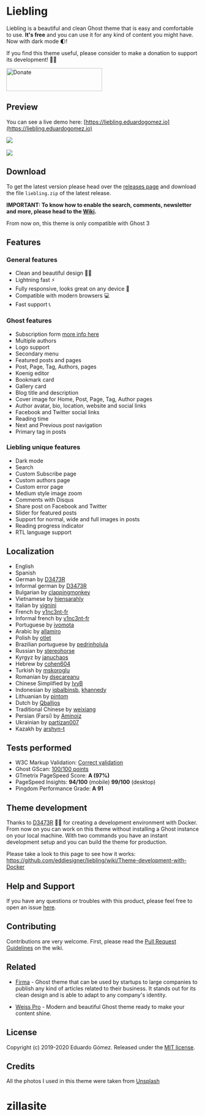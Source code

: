 # Liebling

Liebling is a beautiful and clean Ghost theme that is easy and comfortable to use. **It's free** and you can use it for any kind of content you might have. Now with dark mode 🌓!

If you find this theme useful, please consider to make a donation to support its development! 🙏🏼

<a href="https://ko-fi.com/eddiesigner" target="_blank"><img src="https://res.cloudinary.com/edev/image/upload/v1583011476/button_y8hgt8.png" alt="Donate" style="width: 250px !important; height: 60px !important;" width="250" height="60"></a>

## Preview

You can see a live demo here: [https://liebling.eduardogomez.io](https://liebling.eduardogomez.io)

![](https://res.cloudinary.com/edev/image/upload/v1583792928/liebling/liebling-promo-desktop.jpg)
<br><br>
![](https://res.cloudinary.com/edev/image/upload/v1570370297/liebling/liebling-promo-mobile.jpg)

## Download

To get the latest version please head over the [releases page](https://github.com/eddiesigner/liebling/releases) and download the file `liebling.zip` of the latest release.

**IMPORTANT: To know how to enable the search, comments, newsletter and more, please head to the [Wiki](https://github.com/eddiesigner/liebling/wiki).**

From now on, this theme is only compatible with Ghost 3

## Features

### General features

* Clean and beautiful design 💅🏼
* Lightning fast ⚡️
* Fully responsive, looks great on any device 📱
* Compatible with modern browsers 💻
* Fast support 📞

### Ghost features

* Subscription form [more info here](https://github.com/eddiesigner/liebling/wiki/How-to-enable-subscribers)
* Multiple authors
* Logo support
* Secondary menu
* Featured posts and pages
* Post, Page, Tag, Authors, pages
* Koenig editor
* Bookmark card
* Gallery card
* Blog title and description
* Cover image for Home, Post, Page, Tag, Author pages
* Author avatar, bio, location, website and social links
* Facebook and Twitter social links
* Reading time
* Next and Previous post navigation
* Primary tag in posts

### Liebling unique features

* Dark mode
* Search
* Custom Subscribe page
* Custom authors page
* Custom error page
* Medium style image zoom
* Comments with Disqus
* Share post on Facebook and Twitter
* Slider for featured posts
* Support for normal, wide and full images in posts
* Reading progress indicator
* RTL language support

## Localization

* English
* Spanish
* German by [D3473R](https://github.com/D3473R)
* Informal german by [D3473R](https://github.com/D3473R)
* Bulgarian by [clappingmonkey](https://github.com/clappingmonkey)
* Vietnamese by [hiensarahly](https://github.com/hiensarahly)
* Italian by [vignini](https://github.com/vignini)
* French by [v1nc3nt-fr](https://github.com/v1nc3nt-fr)
* Informal french by [v1nc3nt-fr](https://github.com/v1nc3nt-fr)
* Portuguese by [ivomota](https://github.com/ivomota)
* Arabic by [allamiro](https://github.com/allamiro)
* Polish by [otlet](https://github.com/otlet)
* Brazilian portuguese by [pedrinholula](https://github.com/pedrinholula)
* Russian by [stereohorse](https://github.com/stereohorse)
* Kyrgyz by [januchaos](https://github.com/januchaos)
* Hebrew by [cohen604](https://github.com/cohen604)
* Turkish by [mskoroglu](https://github.com/mskoroglu)
* Romanian by [dsecareanu](https://github.com/dsecareanu)
* Chinese Simplified by [IvyB](https://github.com/IvyB)
* Indonesian by [iqbalbinsb](https://github.com/iqbalbinsb), [khannedy](https://github.com/khannedy)
* Lithuanian by [pintom](https://github.com/pintom)
* Dutch by [Qballjos](https://github.com/Qballjos)
* Traditional Chinese by [weixiang](https://github.com/weixiang)
* Persian (Farsi) by [Aminoiz](https://github.com/Aminoiz)
* Ukrainian by [partizan007](https://github.com/partizan007)
* Kazakh by [arshyn-t](https://github.com/arshyn-t)

## Tests performed

* W3C Markup Validation: [Correct validation](https://validator.w3.org/nu/?doc=https%3A%2F%2Fliebling.eduardogomez.io%2F)
* Ghost GScan: [100/100 points](https://gscan.ghost.org/)
* GTmetrix PageSpeed Score: **A (97%)**
* PageSpeed Insights: **94/100** (mobile) **99/100** (desktop)
* Pingdom Performance Grade: **A 91**

## Theme development

Thanks to [D3473R](https://github.com/D3473R) 💪🏼 for creating a development environment with Docker. From now on you can work on this theme without installing a Ghost instance on your local machine. With two commands you have an instant development setup and you can build the theme for production.

Please take a look to this page to see how it works: https://github.com/eddiesigner/liebling/wiki/Theme-development-with-Docker

## Help and Support

If you have any questions or troubles with this product, please feel free to open an issue [here](https://github.com/eddiesigner/liebling/issues).

## Contributing

Contributions are very welcome. First, please read the [Pull Request Guidelines](https://github.com/eddiesigner/liebling/wiki/Pull-Request-Guidelines) on the wiki.

## Related

* [Firma](https://gum.co/ZXLha) - Ghost theme that can be used by startups to large companies to publish any kind of articles related to their business. It stands out for its clean design and is able to adapt to any company's identity.

* [Weiss Pro](https://eduardogomez.io/weiss-pro/) - Modern and beautiful Ghost theme ready to make your content shine.

## License

Copyright (c) 2019-2020 Eduardo Gómez. Released under the [MIT license](https://github.com/eddiesigner/liebling/blob/master/LICENSE).

## Credits

All the photos I used in this theme were taken from [Unsplash](https://unsplash.com)
# zillasite
